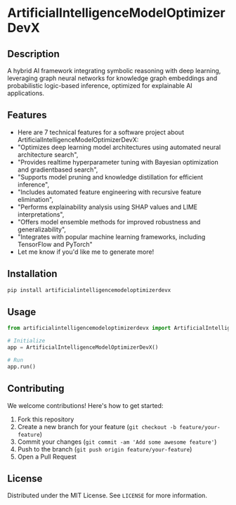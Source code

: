 # ArtificialIntelligenceModelOptimizerDevX

## Description

A hybrid AI framework integrating symbolic reasoning with deep learning, leveraging graph neural networks for knowledge graph embeddings and probabilistic logic-based inference, optimized for explainable AI applications.

## Features

- Here are 7 technical features for a software project about ArtificialIntelligenceModelOptimizerDevX:
- "Optimizes deep learning model architectures using automated neural architecture search",
- "Provides realtime hyperparameter tuning with Bayesian optimization and gradientbased search",
- "Supports model pruning and knowledge distillation for efficient inference",
- "Includes automated feature engineering with recursive feature elimination",
- "Performs explainability analysis using SHAP values and LIME interpretations",
- "Offers model ensemble methods for improved robustness and generalizability",
- "Integrates with popular machine learning frameworks, including TensorFlow and PyTorch"
- Let me know if you'd like me to generate more!
## Installation

```bash
pip install artificialintelligencemodeloptimizerdevx
```

## Usage

```python
from artificialintelligencemodeloptimizerdevx import ArtificialIntelligenceModelOptimizerDevX

# Initialize
app = ArtificialIntelligenceModelOptimizerDevX()

# Run
app.run()
```

## Contributing

We welcome contributions! Here's how to get started:

1. Fork this repository
2. Create a new branch for your feature (`git checkout -b feature/your-feature`)
3. Commit your changes (`git commit -am 'Add some awesome feature'`)
4. Push to the branch (`git push origin feature/your-feature`)
5. Open a Pull Request

## License

Distributed under the MIT License. See `LICENSE` for more information.
